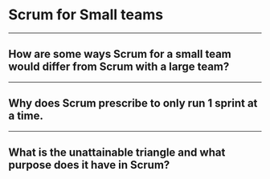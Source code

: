 # Scrum for Small teams

---

## How are some ways Scrum for a small team would differ from Scrum with a large team?

---

## Why does Scrum prescribe to only run 1 sprint at a time.


---

## What is the unattainable triangle and what purpose does it have in Scrum?

